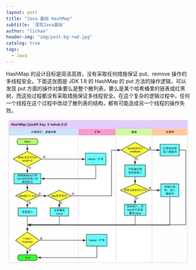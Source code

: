 ```yaml
---
layout: post
title: "Java 基础 HashMap"
subtitle: '深究Java基础'
author: "lichao"
header-img: "img/post-bg-rwd.jpg"
catalog: true
tags:
  - Java 
---
```


HashMap 的设计目标是简洁高效，没有采取任何措施保证 put、remove 操作的多线程安全。下面这张图是 JDK 1.8 的 HashMap 的 put 方法的操作逻辑，可以发现 put 方面的操作对象要么是整个散列表，要么是某个哈希桶里的链表或红黑树，而这些过程都没有采取措施保证多线程安全。在这个复杂的逻辑过程中，任何一个线程在这个过程中改动了散列表的结构，都有可能造成另一个线程的操作失败。

![java](/img/java/1.jpg)

